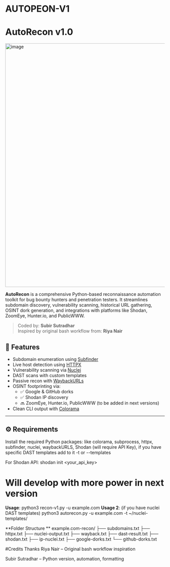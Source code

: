 # AUTOPEON-V1

# AutoRecon v1.0

<img width="1366" height="768" alt="image" src="https://github.com/user-attachments/assets/4690e751-1831-4a8f-8960-62f12a9bff79" />


**AutoRecon** is a comprehensive Python-based reconnaissance automation toolkit for bug bounty hunters and penetration testers. It streamlines subdomain discovery, vulnerability scanning, historical URL gathering, OSINT dork generation, and integrations with platforms like Shodan, ZoomEye, Hunter.io, and PublicWWW.

> Coded by: **Subir Sutradhar**  
> Inspired by original bash workflow from: **Riya Nair**


## 🎯 Features

- Subdomain enumeration using [Subfinder](https://github.com/projectdiscovery/subfinder)
- Live host detection using [HTTPX](https://github.com/projectdiscovery/httpx)
- Vulnerability scanning via [Nuclei](https://github.com/projectdiscovery/nuclei)
- DAST scans with custom templates
- Passive recon with [WaybackURLs](https://github.com/tomnomnom/waybackurls)
- OSINT footprinting via:
  - ✅ Google & GitHub dorks
  - ✅ Shodan IP discovery
  - 🔜 ZoomEye, Hunter.io, PublicWWW (to be added in next versions)
- Clean CLI output with [Colorama](https://pypi.org/project/colorama)

---

## ⚙️ Requirements

Install the required Python packages: like colorama, subprocess, httpx, subfinder, nuclei, waybackURLS, Shodan (will require API Key), if you have specific DAST templates add to it -t or --templates

For Shodan API: shodan init <your_api_key>


# Will develop with more power in next version

**Usage**: python3 recon-v1.py -u example.com
**Usage 2**: (if you have nuclei DAST templates) python3 autorecon.py -u example.com -t ~/nuclei-templates/

**Folder Structure **
example.com-recon/
├── subdomains.txt
├── httpx.txt
├── nuclei-output.txt
├── wayback.txt
├── dast-result.txt
├── shodan.txt
├── ip-nuclei.txt
├── google-dorks.txt
└── github-dorks.txt

#Credits
Thanks Riya Nair – Original bash workflow inspiration

Subir Sutradhar – Python version, automation, formatting


